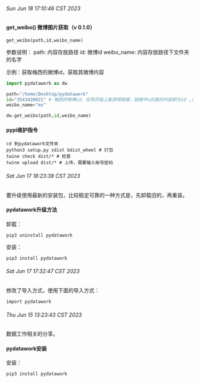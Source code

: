 


###### Sun Jun 18 17:10:46 CST 2023

#### get_weibo() 微博图片获取（v 0.1.0）

```shell
get_weibo(path,id,weibo_name)
```
参数说明：
path: 内容存放路径
id: 微博id
weibo_name: 内容存放路径下文件夹的名字


示例：获取梅西的微博id，获取其微博内容

```python
import pydatawork as dw 

path="/home/Desktop/pydatawork"
id="3543420821" # 梅西的微博id。在网页版上能获得链接，链接中u后面的内容即为id ,梅西微博的id为 3543420821  https://weibo.com/u/3543420821
weibo_name="mx"

dw.get_weibo(path,id,weibo_name)
```

#### pypi维护指令

```shell
cd 到pydatawork文件夹
python3 setup.py sdist bdist_wheel # 打包
twine check dist/* # 检查
twine upload dist/* # 上传，需要输入帐号密码

```


###### Sat Jun 17 18:23:38 CST 2023
要升级使用最新的安装包，比较稳定可靠的一种方式是，先卸载旧的，再重装。

#### pydatawork升级方法

卸载：
```shell
pip3 uninstall pydatawork
```

安装：
```shell
pip3 install pydatawork
```

###### Sat Jun 17 17:32:47 CST 2023
修改了导入方式，使用下面的导入方式：
```shell
import pydatawork
```

###### Thu Jun 15 13:23:43 CST 2023
数据工作相关的分享。

#### pydatawork安装

安装：
```shell
pip3 install pydatawork
```


